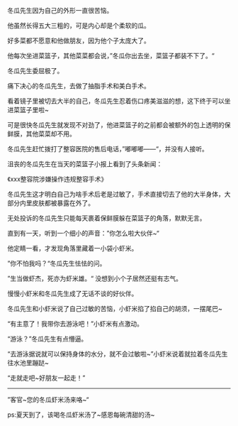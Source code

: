 

冬瓜先生因为自己的外形一直很苦恼。

他虽然长得五大三粗的，可是内心却是个柔软的瓜。

好多菜都不愿意和他做朋友，因为他个子太庞大了。

他每次坐进菜篮子，其他菜菜都会说，”冬瓜你出去坐，菜篮子都装不下了。“

冬瓜先生委屈极了。

痛下决心的冬瓜先生，去做了抽脂手术和美白手术。

看着镜子里被切去大半的自己，冬瓜先生忍着伤口疼美滋滋的想，这下终于可以坐进菜篮子里啦~

可是很快冬瓜先生就发现不对劲了，他进菜篮子的之前都会被额外的包上透明的保鲜膜，其他菜菜却不用。

冬瓜先生赶忙拨打了整容医院的售后电话，”嘟嘟嘟——“，并没有人接听。

沮丧的冬瓜先生在当天的菜篮子小报上看到了头条新闻：

《xxx整容院涉嫌操作违规整容手术》

冬瓜先生这才明白自己为啥手术后老是过敏了，手术直接切去了他的大半身体，大部分内里皮肤都被暴露在外了。

无处投诉的冬瓜先生只能每天裹着保鲜膜躲在菜篮子的角落，默默无言。

直到有一天，听到一个细小的声音：”你怎么啦大伙伴~“

他定睛一看，才发现角落里藏着一小袋小虾米。

”你不怕我吗？“冬瓜先生怯怯的问。

”生当做虾杰，死亦为虾米雄。“ 没想到小个子居然还挺有志气。

慢慢小虾米和冬瓜先生成了无话不谈的好伙伴。

冬瓜先生和小虾米说了自己过敏的苦恼，小虾米掐了掐自己的胡须，一摆尾巴~

“有主意了！我带你去游泳吧！”小虾米有点激动。

“游泳？”冬瓜先生有点懵逼。

“去游泳据说就可以保持身体的水分，就不会过敏啦~”小虾米说着就拉着冬瓜先生往水池里蹦跶~

“走就走吧~好朋友一起走！”

***

”客官~您的冬瓜虾米汤来咯~“

ps:夏天到了，该喝冬瓜虾米汤了~感恩每碗清甜的汤~